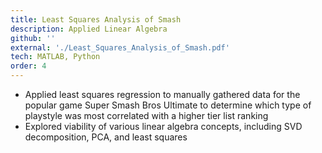 ```yaml
---
title: Least Squares Analysis of Smash
description: Applied Linear Algebra
github: ''
external: './Least_Squares_Analysis_of_Smash.pdf'
tech: MATLAB, Python
order: 4
---
```


- Applied least squares regression to manually gathered data for the popular game Super Smash Bros Ultimate to
determine which type of playstyle was most correlated with a higher tier list ranking
- Explored viability of various linear algebra concepts, including SVD decomposition, PCA, and least squares